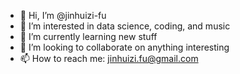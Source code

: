 - 👋 Hi, I’m @jinhuizi-fu
- 👀 I’m interested in data science, coding, and music
- 🌱 I’m currently learning new stuff
- 💞️ I’m looking to collaborate on anything interesting
- 📫 How to reach me: jinhuizi.fu@gmail.com

<!---
jinhuizi-fu/jinhuizi-fu is a ✨ special ✨ repository because its `README.md` (this file) appears on your GitHub profile.
You can click the Preview link to take a look at your changes.
--->
